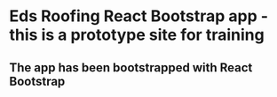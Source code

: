# Eds Roofing React Bootstrap app - this is a prototype site for training

## The app has been bootstrapped with React Bootstrap
